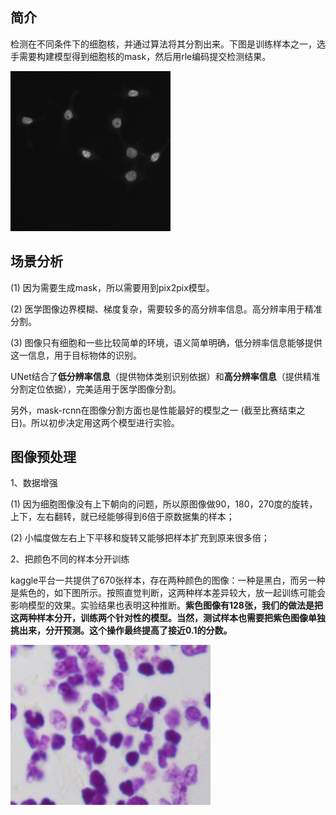 ## 简介

检测在不同条件下的细胞核，并通过算法将其分割出来。下图是训练样本之一，选手需要构建模型得到细胞核的mask，然后用rle编码提交检测结果。

<img src="nuclei.png" align=center/>

## 场景分析

(1) 因为需要生成mask，所以需要用到pix2pix模型。

(2) 医学图像边界模糊、梯度复杂，需要较多的高分辨率信息。高分辨率用于精准分割。

(3) 图像只有细胞和一些比较简单的环境，语义简单明确，低分辨率信息能够提供这一信息，用于目标物体的识别。

UNet结合了**低分辨率信息**（提供物体类别识别依据）和**高分辨率信息**（提供精准分割定位依据），完美适用于医学图像分割。

另外，mask-rcnn在图像分割方面也是性能最好的模型之一 (截至比赛结束之日)。所以初步决定用这两个模型进行实验。

## 图像预处理

1、数据增强

(1) 因为细胞图像没有上下朝向的问题，所以原图像做90，180，270度的旋转，上下，左右翻转，就已经能够得到6倍于原数据集的样本；

(2) 小幅度做左右上下平移和旋转又能够把样本扩充到原来很多倍；

2、把颜色不同的样本分开训练

kaggle平台一共提供了670张样本，存在两种颜色的图像：一种是黑白，而另一种是紫色的，如下图所示。按照直觉判断，这两种样本差异较大，放一起训练可能会影响模型的效果。实验结果也表明这种推断。**紫色图像有128张，我们的做法是把这两种样本分开，训练两个针对性的模型。当然，测试样本也需要把紫色图像单独挑出来，分开预测。这个操作最终提高了接近0.1的分数。**

<img src="purple.png" align=center/>





